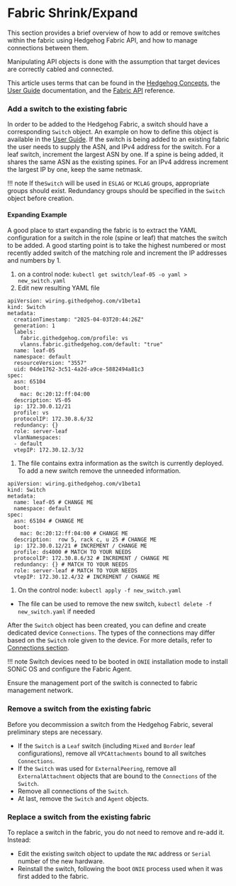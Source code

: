 # Fabric Shrink/Expand

This section provides a brief overview of how to add or remove switches within the fabric using Hedgehog Fabric API, and
how to manage connections between them.

Manipulating API objects is done with the assumption that target devices are correctly cabled and connected.

This article uses terms that can be found in the [Hedgehog Concepts](../concepts/overview.md), the [User
Guide](overview.md) documentation, and the [Fabric API](../reference/fabric-api.md) reference.

### Add a switch to the existing fabric

In order to be added to the Hedgehog Fabric, a switch should have a corresponding `Switch` object. An example on how to define
this object is available in the [User Guide](devices.md). If the switch is
being added to an existing fabric the user needs to supply the ASN, and IPv4
address for the switch. For a leaf switch, increment the largest ASN by one. If
a spine is being added, it shares the same ASN as the existing spines. For an
IPv4 address increment the largest IP by one, keep the same netmask.

!!! note
    If the`Switch` will be used in `ESLAG` or `MCLAG` groups, appropriate groups should exist. Redundancy groups should
    be specified in the `Switch` object before creation.

#### Expanding Example

A good place to start expanding the fabric is to extract the YAML configuration
for a switch in the role (spine or leaf) that matches the switch to be added.
A good starting point is to take the highest numbered or most recently added
switch of the matching role and increment the IP addresses and numbers by 1.

1. on a control node: `kubectl get switch/leaf-05 -o yaml > new_switch.yaml`
1. Edit new resulting YAML file

``` {yaml annotate title='new_switch.yaml' linenums='1'}
apiVersion: wiring.githedgehog.com/v1beta1
kind: Switch
metadata:
  creationTimestamp: "2025-04-03T20:44:26Z"
  generation: 1
  labels:
    fabric.githedgehog.com/profile: vs
    vlanns.fabric.githedgehog.com/default: "true"
  name: leaf-05
  namespace: default
  resourceVersion: "3557"
  uid: 04de1762-3c51-4a2d-a9ce-5882494a81c3
spec:
  asn: 65104
  boot:
    mac: 0c:20:12:ff:04:00
  description: VS-05
  ip: 172.30.0.12/21
  profile: vs
  protocolIP: 172.30.8.6/32
  redundancy: {}
  role: server-leaf
  vlanNamespaces:
  - default
  vtepIP: 172.30.12.3/32
```
1. The file contains extra information as the switch is currently deployed. To add a new switch remove the unneeded information.
``` {yaml annotate title='new_switch.yaml' linenums='1'}
apiVersion: wiring.githedgehog.com/v1beta1
kind: Switch
metadata:
  name: leaf-05 # CHANGE ME
  namespace: default
spec:
  asn: 65104 # CHANGE ME
  boot:
    mac: 0c:20:12:ff:04:00 # CHANGE ME
  description:  row 5, rack c, u 25 # CHANGE ME
  ip: 172.30.0.12/21 # INCREMENT / CHANGE ME
  profile: ds4000 # MATCH TO YOUR NEEDS
  protocolIP: 172.30.8.6/32 # INCREMENT / CHANGE ME
  redundancy: {} # MATCH TO YOUR NEEDS
  role: server-leaf # MATCH TO YOUR NEEDS
  vtepIP: 172.30.12.4/32 # INCREMENT / CHANGE ME
```
1. On the control node: `kubectl apply -f new_switch.yaml`

  * The file can be used to remove the new switch, `kubectl delete -f new_switch.yaml` if needed

After the `Switch` object has been created, you can define and create dedicated device `Connections`. The types of the
connections may differ based on the `Switch` role given to the device. For more details, refer to [Connections
section](connections.md).

!!! note
    Switch devices need to be booted in `ONIE` installation mode to install SONiC OS and configure the Fabric
    Agent.

Ensure the management port of the switch is connected to fabric management network.

### Remove a switch from the existing fabric

Before you decommission a switch from the Hedgehog Fabric, several preliminary steps are necessary.

* If the `Switch` is a `Leaf` switch (including `Mixed` and `Border` leaf configurations), remove all `VPCAttachments` bound to all switches `Connections`.
* If the `Switch` was used for `ExternalPeering`, remove all `ExternalAttachment` objects that are bound to the `Connections` of the `Switch`.
* Remove all connections of the `Switch`.
* At last, remove the `Switch` and `Agent` objects.

### Replace a switch from the existing fabric

To replace a switch in the fabric, you do not need to remove and re-add it. Instead:

* Edit the existing switch object to update the `MAC` address or `Serial` number of the new hardware.
* Reinstall the switch, following the boot `ONIE` process used when it was first added to the fabric.
